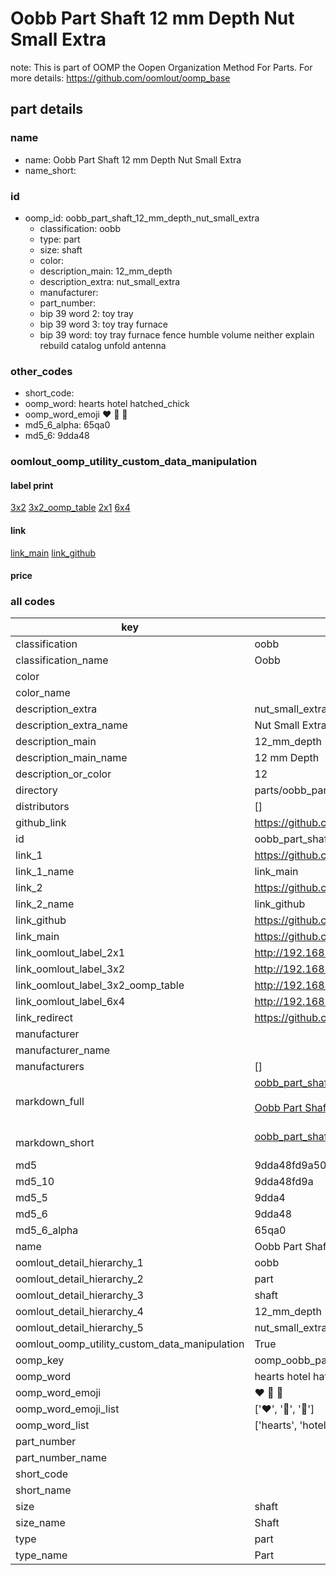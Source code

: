 # Oobb Part Shaft 12 mm Depth Nut Small Extra  

note: This is part of OOMP the Oopen Organization Method For Parts. For more details: https://github.com/oomlout/oomp_base

##  part details
  







### name
* name: Oobb Part Shaft 12 mm Depth Nut Small Extra
* name_short: 
### id
* oomp_id: oobb_part_shaft_12_mm_depth_nut_small_extra
  * classification: oobb
  * type: part
  * size: shaft
  * color: 
  * description_main: 12_mm_depth
  * description_extra: nut_small_extra
  * manufacturer: 
  * part_number: 
  * bip 39 word 2: toy tray
  * bip 39 word 3: toy tray furnace
  * bip 39 word: toy tray furnace fence humble volume neither explain rebuild catalog unfold antenna

### other_codes
* short_code: 
* oomp_word: hearts hotel hatched_chick
* oomp_word_emoji :hearts: :hotel: :hatched_chick:
* md5_6_alpha: 65qa0
* md5_6: 9dda48






### oomlout_oomp_utility_custom_data_manipulation
#### label print
[3x2](http://192.168.1.245:1112/?label=oomp%2065qa0)
[3x2_oomp_table](http://192.168.1.108:1112/?label=oomp%2065qa0)
[2x1](http://192.168.1.242:1112/?label=oomp%2065qa0)
[6x4](http://192.168.1.55:1112/?label=oomp%2065qa0)    

#### link

[link_main](https://github.com/oomlout/oomlout_oomp_version_1_messy/tree/main/parts/oobb_part_shaft_12_mm_depth_nut_small_extra) [link_github](https://github.com/oomlout/oomlout_oomp_version_1_messy/tree/main/parts/oobb_part_shaft_12_mm_depth_nut_small_extra)                             

#### price







### all codes 
| key | value |  
| --- | --- |  
| classification | oobb |  
| classification_name | Oobb |  
| color |  |  
| color_name |  |  
| description_extra | nut_small_extra |  
| description_extra_name | Nut Small Extra |  
| description_main | 12_mm_depth |  
| description_main_name | 12 mm Depth |  
| description_or_color | 12 |  
| directory | parts/oobb_part_shaft_12_mm_depth_nut_small_extra |  
| distributors | [] |  
| github_link | https://github.com/oomlout/oomlout_oomp_part_src/tree/main/parts/oobb_part_shaft_12_mm_depth_nut_small_extra |  
| id | oobb_part_shaft_12_mm_depth_nut_small_extra |  
| link_1 | https://github.com/oomlout/oomlout_oomp_version_1_messy/tree/main/parts/oobb_part_shaft_12_mm_depth_nut_small_extra |  
| link_1_name | link_main |  
| link_2 | https://github.com/oomlout/oomlout_oomp_version_1_messy/tree/main/parts/oobb_part_shaft_12_mm_depth_nut_small_extra |  
| link_2_name | link_github |  
| link_github | https://github.com/oomlout/oomlout_oomp_version_1_messy/tree/main/parts/oobb_part_shaft_12_mm_depth_nut_small_extra |  
| link_main | https://github.com/oomlout/oomlout_oomp_version_1_messy/tree/main/parts/oobb_part_shaft_12_mm_depth_nut_small_extra |  
| link_oomlout_label_2x1 | http://192.168.1.242:1112/?label=oomp%2065qa0 |  
| link_oomlout_label_3x2 | http://192.168.1.245:1112/?label=oomp%2065qa0 |  
| link_oomlout_label_3x2_oomp_table | http://192.168.1.108:1112/?label=oomp%2065qa0 |  
| link_oomlout_label_6x4 | http://192.168.1.55:1112/?label=oomp%2065qa0 |  
| link_redirect | https://github.com/oomlout/oomlout_oomp_version_1_messy/tree/main/parts/oobb_part_shaft_12_mm_depth_nut_small_extra |  
| manufacturer |  |  
| manufacturer_name |  |  
| manufacturers | [] |  
| markdown_full | [oobb_part_shaft_12_mm_depth_nut_small_extra](none)<br>[](none)<br>[Oobb Part Shaft 12 Mm Depth Nut Small Extra](none)<br><br> |  
| markdown_short | [oobb_part_shaft_12_mm_depth_nut_small_extra](none)<br><br> |  
| md5 | 9dda48fd9a509287d7377550bcb9ef33 |  
| md5_10 | 9dda48fd9a |  
| md5_5 | 9dda4 |  
| md5_6 | 9dda48 |  
| md5_6_alpha | 65qa0 |  
| name | Oobb Part Shaft 12 mm Depth Nut Small Extra |  
| oomlout_detail_hierarchy_1 | oobb |  
| oomlout_detail_hierarchy_2 | part |  
| oomlout_detail_hierarchy_3 | shaft |  
| oomlout_detail_hierarchy_4 | 12_mm_depth |  
| oomlout_detail_hierarchy_5 | nut_small_extra |  
| oomlout_oomp_utility_custom_data_manipulation | True |  
| oomp_key | oomp_oobb_part_shaft_12_mm_depth_nut_small_extra |  
| oomp_word | hearts hotel hatched_chick |  
| oomp_word_emoji | :hearts: :hotel: :hatched_chick: |  
| oomp_word_emoji_list | [':hearts:', ':hotel:', ':hatched_chick:'] |  
| oomp_word_list | ['hearts', 'hotel', 'hatched_chick'] |  
| part_number |  |  
| part_number_name |  |  
| short_code |  |  
| short_name |  |  
| size | shaft |  
| size_name | Shaft |  
| type | part |  
| type_name | Part |  
